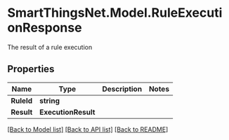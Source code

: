 # SmartThingsNet.Model.RuleExecutionResponse
The result of a rule execution
## Properties

Name | Type | Description | Notes
------------ | ------------- | ------------- | -------------
**RuleId** | **string** |  | 
**Result** | **ExecutionResult** |  | 

[[Back to Model list]](../README.md#documentation-for-models) [[Back to API list]](../README.md#documentation-for-api-endpoints) [[Back to README]](../README.md)

